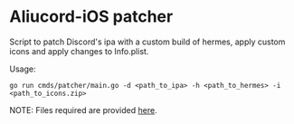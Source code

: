 # Aliucord-iOS patcher

Script to patch Discord's ipa with a custom build of hermes, apply custom icons and apply changes to Info.plist.

Usage:

```shell
go run cmds/patcher/main.go -d <path_to_ipa> -h <path_to_hermes> -i <path_to_icons.zip>
```

NOTE: Files required are provided [here](https://github.com/Aliucord/Aliucord-iOS/files).  
